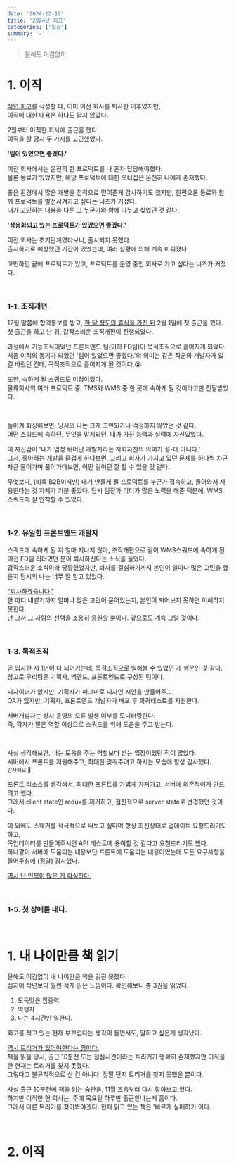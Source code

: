 ```yaml
---
date: '2024-12-19'
title: '2024년 회고'
categories: ['일상']
summary: '-'
---
```


> 올해도 어김없이.

# 1. 이직

[작년 회고](https://geuni620.github.io/blog/2024/1/7/retrospect/)를 작성할 때, 이미 이전 회사를 퇴사한 이후였지만,  
이직에 대한 내용은 하나도 담지 않았다.

2월부터 이직한 회사에 출근을 했다.  
이직을 할 당시 두 가지를 고민했었다.

**'팀이 있었으면 좋겠다.'**

이전 회사에서는 온전히 한 프로덕트를 나 혼자 담당해야했다.  
물론 동료가 있었지만, 해당 프로덕트에 대한 오너십은 온전히 나에게 존재했다.

좋은 환경에서 많은 개발을 전척으로 믿어준게 감사하기도 했지만, 한편으론 동료와 함께 프로덕트를 발전시켜가고 싶다는 니즈가 커졌다.  
내가 고민하는 내용을 다른 그 누군가와 함께 나누고 싶었던 것 같다.

**'상용화되고 있는 프로덕트가 있었으면 좋겠다.'**

이전 회사는 초기단계였다보니, 출시되지 못했다.  
출시하기로 예상했던 기간이 있었는데, 여러 상황에 의해 계속 미뤄졌다.

고민하던 끝에 프로덕트가 있고, 프로덕트를 운영 중인 회사로 가고 싶다는 니즈가 커졌다.

<br/>

### 1-1. 조직개편

12월 말쯤에 합격통보를 받고, [한 달 정도의 휴식을 가진 뒤](https://geuni620.github.io/blog/2024/1/31/daily/) 2월 1일에 첫 출근을 했다.  
첫 출근을 하고 난 뒤, 갑작스러운 조직개편이 진행되었다.

과정에서 기능조직이었던 프론트엔드 팀(이하 FD팀)이 목적조직으로 흩어지게 되었다.  
처음 이직의 동기가 되었던 '팀이 있었으면 좋겠다.'의 의미는 같은 직군의 개발자가 있길 바랐던 건데, 목적조직으로 흩어지게 된 것이다.😭

또한, 속하게 될 스쿼드도 미정이었다.  
물류회사의 여러 프로덕트 중, TMS와 WMS 중 한 곳에 속하게 될 것이라고만 전달받았다.

<br/>

돌이켜 회상해보면, 당시의 나는 크게 고민되거나 걱정하지 않았던 것 같다.  
어떤 스쿼드에 속하던, 무엇을 맡게되던, 내가 가진 능력과 실력에 자신있었다.

이 자신감이 '내가 엄청 뛰어난 개발자라는 자화자찬의 의미가 절-대 아니다.'  
그저, 좋아하는 개발을 즐겁게 하다보면, 그리고 회사가 가지고 있던 문제를 하나씩 차근차근 물어가며 풀어가다보면, 어떤 일이던 잘 할 수 있을 것 같다.

무엇보다, (비록 B2B이지만) 내가 만들게 될 프로덕트를 누군가 접속하고, 들어와서 사용한다는 것 자체가 기분 좋았다. 당시 팀장과 리더가 많은 노력을 해준 덕분에, WMS 스쿼드에 잘 안착할 수 있었다.

<br/>

### 1-2. 유일한 프론트엔드 개발자

스쿼드에 속하게 된 지 얼마 지나지 않아, 조직개편으로 같이 WMS스쿼드에 속하게 된 이전 FD팀 리더였던 분이 퇴사하신다는 소식을 들었다.  
갑작스러운 소식이라 당황했었지만, 퇴사를 결심하기까지 본인이 얼마나 많은 고민을 했을지 당시의 나는 너무 잘 알고 있었다.

["퇴사하겠습니다."](https://velog.io/@geuni620/%ED%87%B4%EC%82%AC%ED%95%98%EA%B2%A0%EC%8A%B5%EB%8B%88%EB%8B%A4)  
한 마디 내뱉기까지 얼마나 많은 고민이 묻어있는지, 본인이 되어보지 못하면 이해하지 못한다.  
난 그저 그 사람의 선택을 조용히 응원할 뿐이다. 앞으로도 계속 그럴 것이다.

<br/>

### 1-3. 목적조직

곧 입사한 지 1년이 다 되어가는데, 목적조직으로 일해볼 수 있었던 게 행운인 것 같다.  
참고로 우리팀은 기획자, 백엔드, 프론트엔드로 구성된 팀이다.

디자이너가 없지만, 기획자가 피그마로 디자인 시안을 만들어주고,  
QA가 없지만, 기획자, 프론트엔드 개발자가 배포 후 회귀테스트를 지원한다.

서버개발자는 상시 운영의 오류 발생 여부를 모니터링한다.  
즉, 각자가 맡은 역할 이상으로 스쿼드를 위해 도움을 주고 받는다.

<br/>

사실 생각해보면, 나는 도움을 주는 역할보다 받는 입장이었던 적이 많았다.  
서버에서 프론트를 지원해주고, 최대한 맞춰주려고 하시는 모습에 항상 감사했다.  
<small>감사해요 🙏</small>

프론트 리소스를 생각해서, 최대한 프론트를 가볍게 가져가고, 서버에 의존적이게 만드려고 했다.  
그래서 client state인 redux를 제거하고, 점진적으로 server state로 변경했던 것이다.

이 외에도 스웨거를 적극적으로 써보고 싶다며 항상 최신상태로 업데이트 요청드리기도 하고,  
목업데이터를 만들어주시면 API 테스트에 용이할 것 같다고 요청드리기도 했다.  
하나같이 서버에 도움되는 내용보단 프론트에 도움되는 내용이었는데 모든 요구사항을 들어주심에 (정말) 감사했다.

[역시 난 인복이 많은 게 확실하다.](https://geuni620.github.io/blog/2023/1/12/2022%20%ED%9A%8C%EA%B3%A0/#%EC%B7%A8%EC%A4%80-%EC%8B%9C%EC%9E%91)

<br/>

### 1-5. 첫 장애를 내다.

<br/>

# 1. 내 나이만큼 책 읽기

올해도 어김없이 내 나이만큼 책을 읽진 못했다.  
심지어 작년보다 훨씬 적게 읽은 느낌이다. 확인해보니 총 3권을 읽었다.

1. 도둑맞은 집중력
2. 역행자
3. 나는 4시간만 일한다.

회고를 적고 있는 현재 부끄럽다는 생각이 들면서도, 말하고 싶은게 생각났다.

[역시 트리거가 있어야한다는 점이다.](https://geuni620.github.io/%EC%BD%94%EB%81%BC%EB%A6%AC%EC%99%80%20%EB%B2%BC%EB%A3%A9/#1-%ED%8A%B8%EB%A6%AC%EA%B1%B0%EA%B0%80-%EC%9E%88%EC%96%B4%EC%95%BC%ED%95%9C%EB%8B%A4)  
책을 읽을 당시, 출근 10분전 또는 점심시간이라는 트리거가 명확히 존재했지만 이직을 한 현재는 트리거를 찾지 못했다.  
그렇다고 불규칙적으로 산 건 아니다. 정말 단지 트리거를 찾지 못했을 뿐이다.

사실 출근 10분전에 책을 읽는 습관을, 11월 즈음부터 다시 잡아보고 있다.  
하지만 이직한 현 회사는, 주에 목요일 하루만 출근핟나는게 흠이다.  
그래서 다른 트리거를 찾아봐야겠다. 현재 읽고 있는 책은 '빠르게 실패하기'이다.

<br/>

# 2. 이직
